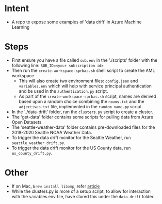 # Intent 
- A repo to expose some examples of 'data drift' in Azure Machine Learning

# Steps
- First ensure you have a file called ```sub.env``` in the './scripts' folder with the following line: ```SUB_ID=<your subscription id>```
- Then run the ```create-workspace-sprbac.sh``` shell script to create the AML workspace
	- This will also create two environment files: ```config.json``` and ```variables.env``` which will help with service principal authentication and be used in the ```authentication.py``` script.
	- As part of the ```create-workspace-sprbac.sh``` script, names are derived based upon a random choice combining the ```nouns.txt``` and the ```adjectives.txt``` file, implemented in the ```random_name.py``` script.
- In the './data-drift' folder, run the ```clusters.py``` script to create a cluster.
- The 'get-data' folder contains some scripts for pulling data from Azure Open Datasets.
- The 'seattle-weather-data' folder contains pre-downloaded files for the 2018-2020 Seattle NOAA Weather Data.
- To trigger the data drift monitor for the Seattle Weather, run ```seattle_weather_drift.py```.
- To trigger the data drift monitor for the US County data, run ```us_county_drift.py```.

# Other
- If on Mac, ```brew install libomp```, refer [article](https://stackoverflow.com/questions/44937698/lightgbm-oserror-library-not-loaded)
- While the clusters.py is more of a setup script, to allow for interaction with the variables.env file, have
  stored this under the ```data-drift``` folder.
